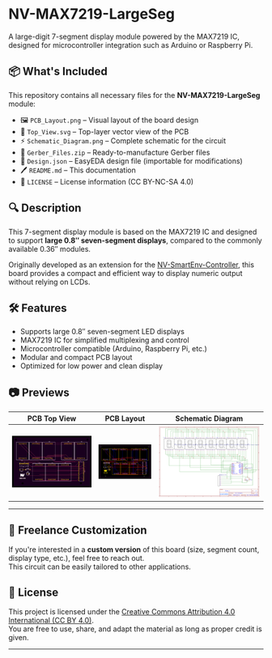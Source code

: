 # NV-MAX7219-LargeSeg

A large-digit 7-segment display module powered by the MAX7219 IC, designed for microcontroller integration such as Arduino or Raspberry Pi.

## 📦 What's Included

This repository contains all necessary files for the **NV-MAX7219-LargeSeg** module:

- 🖼️ `PCB_Layout.png` – Visual layout of the board design  
- 📐 `Top_View.svg` – Top-layer vector view of the PCB  
- ⚡ `Schematic_Diagram.png` – Complete schematic for the circuit  
- 💾 `Gerber_Files.zip` – Ready-to-manufacture Gerber files  
- 📁 `Design.json` – EasyEDA design file (importable for modifications)
- 🖊️ `README.md` – This documentation 
- 🧾 `LICENSE` – License information (CC BY-NC-SA 4.0) 

## 🔍 Description

This 7-segment display module is based on the MAX7219 IC and designed to support **large 0.8″ seven-segment displays**, compared to the commonly available 0.36″ modules.

Originally developed as an extension for the [NV-SmartEnv-Controller](https://github.com/NVCreations33/NV-SmartEnv-Controller), this board provides a compact and efficient way to display numeric output without relying on LCDs.

## 🛠️ Features

- Supports large 0.8″ seven-segment LED displays  
- MAX7219 IC for simplified multiplexing and control  
- Microcontroller compatible (Arduino, Raspberry Pi, etc.)  
- Modular and compact PCB layout  
- Optimized for low power and clean display
  
## 📷 Previews

| PCB Top View | PCB Layout | Schematic Diagram |
|--------------|------------|-------------------|
| ![Top View](Top_View.svg) | ![Layout](PCB_Layout.png) | ![Schematic](Schematic_Diagram.png) |

---
## 💼 Freelance Customization

If you're interested in a **custom version** of this board (size, segment count, display type, etc.), feel free to reach out.  
This circuit can be easily tailored to other applications.

## 🧾 License

This project is licensed under the [Creative Commons Attribution 4.0 International (CC BY 4.0)](LICENSE).  
You are free to use, share, and adapt the material as long as proper credit is given.

---
